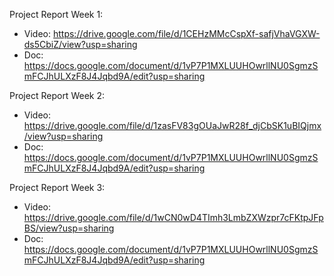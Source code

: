 Project Report Week 1: 
+ Video: https://drive.google.com/file/d/1CEHzMMcCspXf-safjVhaVGXW-ds5CbiZ/view?usp=sharing
+ Doc: https://docs.google.com/document/d/1vP7P1MXLUUHOwrllNU0SgmzSmFCJhULXzF8J4Jqbd9A/edit?usp=sharing

Project Report Week 2: 
+ Video: https://drive.google.com/file/d/1zasFV83gOUaJwR28f_djCbSK1uBIQjmx/view?usp=sharing
+ Doc: https://docs.google.com/document/d/1vP7P1MXLUUHOwrllNU0SgmzSmFCJhULXzF8J4Jqbd9A/edit?usp=sharing

Project Report Week 3:
+ Video: https://drive.google.com/file/d/1wCN0wD4TImh3LmbZXWzpr7cFKtpJFpBS/view?usp=sharing
+ Doc: https://docs.google.com/document/d/1vP7P1MXLUUHOwrllNU0SgmzSmFCJhULXzF8J4Jqbd9A/edit?usp=sharing
